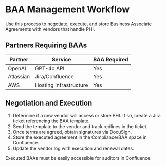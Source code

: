 # BAA Management Workflow

Use this process to negotiate, execute, and store Business Associate Agreements with vendors that handle PHI.

## Partners Requiring BAAs

| Partner | Service | BAA Required |
|---------|---------|-------------|
| OpenAI | GPT-4o API | Yes |
| Atlassian | Jira/Confluence | Yes |
| AWS | Hosting Infrastructure | Yes |

## Negotiation and Execution

1. Determine if a new vendor will access or store PHI. If so, create a Jira ticket referencing the BAA template.
2. Send the template to the vendor and track redlines in the ticket.
3. Once terms are agreed, obtain signatures via DocuSign.
4. Store the executed agreement in the Compliance/BAA space in Confluence.
5. Update the vendor log with execution and renewal dates.

Executed BAAs must be easily accessible for auditors in Confluence.
